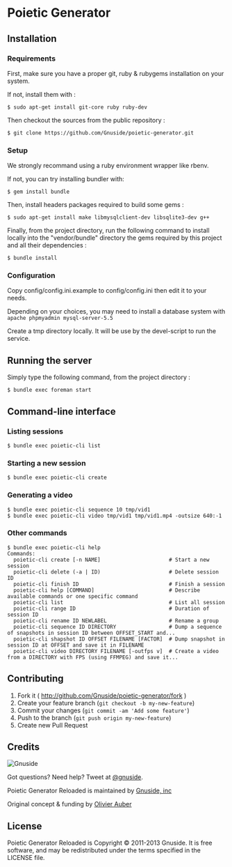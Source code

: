 Poietic Generator
=================

Installation
------------

### Requirements

First, make sure you have a proper git, ruby & rubygems installation on your system.

If not, install them with :

    $ sudo apt-get install git-core ruby ruby-dev  

Then checkout the sources from the public repository :

    $ git clone https://github.com/Gnuside/poietic-generator.git


### Setup

We strongly recommand using a ruby environment wrapper like rbenv.

If not, you can try installing bundler with:

    $ gem install bundle

Then, install  headers packages required to build some gems :

    $ sudo apt-get install make libmysqlclient-dev libsqlite3-dev g++

Finally, from the project directory, run the following command to install
locally into the "vendor/bundle" directory the gems required by this project
and all their dependencies :

    $ bundle install


### Configuration

Copy config/config.ini.example to config/config.ini then edit it to your needs.

Depending on your choices, you may need to install a database system with `apache phpmyadmin mysql-server-5.5`

Create a tmp directory locally. It will be use by the devel-script to run the service.


Running the server
------------------

Simply type the following command, from the project directory :

    $ bundle exec foreman start

Command-line interface
----------------------

### Listing sessions

    $ bundle exec poietic-cli list

### Starting a new session

    $ bundle exec poietic-cli create

### Generating a video

    $ bundle exec poietic-cli sequence 10 tmp/vid1
    $ bundle exec poietic-cli video tmp/vid1 tmp/vid1.mp4 -outsize 640:-1

### Other commands

    $ bundle exec poietic-cli help
    Commands:
      poietic-cli create [-n NAME]                      # Start a new session
      poietic-cli delete (-a | ID)                      # Delete session ID
      poietic-cli finish ID                             # Finish a session
      poietic-cli help [COMMAND]                        # Describe available commands or one specific command
      poietic-cli list                                  # List all session
      poietic-cli range ID                              # Duration of session ID
      poietic-cli rename ID NEWLABEL                    # Rename a group
      poietic-cli sequence ID DIRECTORY                 # Dump a sequence of snapshots in session ID between OFFSET_START and...
      poietic-cli shapshot ID OFFSET FILENAME [FACTOR]  # Dump snapshot in session ID at OFFSET and save it in FILENAME
      poietic-cli video DIRECTORY FILENAME [-outfps v]  # Create a video from a DIRECTORY with FPS (using FFMPEG) and save it...


Contributing
------------

1. Fork it ( http://github.com/Gnuside/poietic-generator/fork )
2. Create your feature branch (`git checkout -b my-new-feature`)
3. Commit your changes (`git commit -am 'Add some feature'`)
4. Push to the branch (`git push origin my-new-feature`)
5. Create new Pull Request


Credits
-------

![Gnuside](http://www.gnuside.com/wp-content/themes/gnuside-ignition-0.2-1-g0d0a5ed/images/logo-whitebg-128.png)

Got questions? Need help? Tweet at [@gnuside](http://twitter.com/gnuside).

Poietic Generator Reloaded is maintained by [Gnuside, inc](http://gnuside.com)

Original concept & funding by [Olivier Auber](http://twitter.com/OlivierAuber)


License
-------

Poietic Generator Reloaded is Copyright © 2011-2013 Gnuside.
It is free software, and may be redistributed under the terms specified in the LICENSE file.

